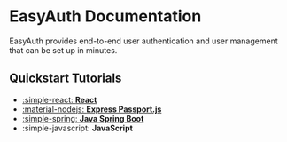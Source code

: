 # EasyAuth Documentation

EasyAuth provides end-to-end user authentication and user management that can be set up in minutes.

## Quickstart Tutorials

<div class="grid cards" markdown>

- [:simple-react: **React**](./quickstart/react.md)
- [:material-nodejs: **Express Passport.js**](./quickstart/express-passport.md)
- [:simple-spring: **Java Spring Boot**](./quickstart/java-spring-boot.md)
- :simple-javascript: **JavaScript**

</div>
